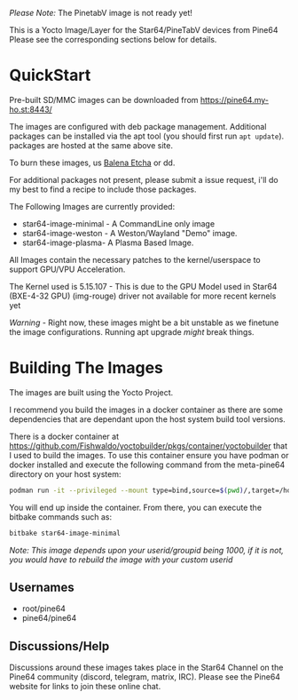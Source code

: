 *Please Note:* The PinetabV image is not ready yet!

This is a Yocto Image/Layer for the Star64/PineTabV devices from Pine64
Please see the corresponding sections below for details.

QuickStart
==========

Pre-built SD/MMC images can be downloaded from https://pine64.my-ho.st:8443/

The images are configured with deb package management. Additional packages can 
be installed via the apt tool (you should first run ```apt update```). packages 
are hosted at the same above site. 

To burn these images, us [Balena Etcha](https://github.com/balena-io/etcher) or 
dd.

For additional packages not present, please submit a issue request, i'll do my 
best to find a recipe to include those packages.

The Following Images are currently provided:
 * star64-image-minimal - A CommandLine only image
 * star64-image-weston - A Weston/Wayland "Demo" image. 
 * star64-image-plasma- A Plasma Based Image.

 All Images contain the necessary patches to the kernel/userspace to support 
 GPU/VPU Acceleration. 

 The Kernel used is 5.15.107 - This is due to the GPU Model used in Star64 (BXE-4-32 GPU) (img-rouge) driver not available for more recent kernels yet
 
*Warning* - Right now, these images might be a bit unstable as we finetune the image configurations. 
Running apt upgrade *might* break things. 

Building The Images
===================
The images are built using the Yocto Project. 

I recommend you build the images in a docker container as there are some dependencies that 
are dependant upon the host system build tool versions. 

There is a docker container at https://github.com/Fishwaldo/yoctobuilder/pkgs/container/yoctobuilder
that I used to build the images. To use this container ensure you have podman or docker installed and 
execute the following command from the meta-pine64 directory on your host system:

```bash
podman run -it --privileged --mount type=bind,source=$(pwd)/,target=/home/yoctouser/ --userns=keep-id --group-add keep-groups ghcr.io/fishwaldo/yoctobuilder:main
```

You will end up inside the container. From there, you can execute the bitbake commands such as:

```bash
bitbake star64-image-minimal
```

*Note: This image depends upon your userid/groupid being 1000, if it is not, you would have to rebuild the image with your custom userid*

## Usernames

 * root/pine64
 * pine64/pine64


## Discussions/Help

Discussions around these images takes place in the Star64 Channel on the Pine64 community 
(discord, telegram, matrix, IRC). Please see the Pine64 website for links to join these
online chat. 
